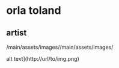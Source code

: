 # orla toland

## artist 

/main/assets/images//main/assets/images/

alt text](http://url/to/img.png)



